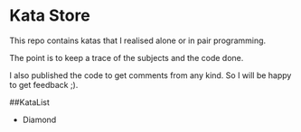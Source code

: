 Kata Store
===========

This repo contains katas that I realised alone or in pair programming.

The point is to keep a trace of the subjects and the code done.

I also published the code to get comments from any kind.
So I will be happy to get feedback ;).

##KataList

* Diamond
